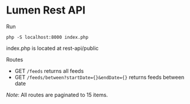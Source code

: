 # Lumen Rest API


Run
```
php -S localhost:8000 index.php
```
index.php is located at rest-api/public

Routes
- GET `/feeds` returns all feeds
- GET `/feeds/between?startDate={}&endDate={}` returns feeds between date

*Note*: All routes are paginated to 15 items.
